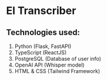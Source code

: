 # El Transcriber
## Technologies used:
1. Python (Flask, FastAPI)
2. TypeScript (ReactJS)
3. PostgreSQL (Database of user info)
4. OpenAI API (Whisper model)
5. HTML & CSS (Tailwind Framework)
